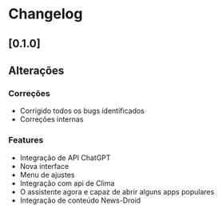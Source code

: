 # Changelog

## [0.1.0]

## Alterações

### Correções

- Corrigido todos os bugs identificados
- Correções internas

### Features

- Integração de API ChatGPT
- Nova interface
- Menu de ajustes
- Integração com api de Clima
- O assistente agora e capaz de abrir alguns apps populares
- Integração de conteúdo News-Droid
